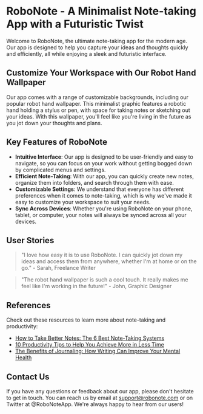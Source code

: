 <!--font:Lobster-->

# RoboNote - A Minimalist Note-taking App with a Futuristic Twist

Welcome to RoboNote, the ultimate note-taking app for the modern age. Our app is designed to help you capture your ideas and thoughts quickly and efficiently, all while enjoying a sleek and futuristic interface.

## Customize Your Workspace with Our Robot Hand Wallpaper

Our app comes with a range of customizable backgrounds, including our popular robot hand wallpaper. This minimalist graphic features a robotic hand holding a stylus or pen, with space for taking notes or sketching out your ideas. With this wallpaper, you'll feel like you're living in the future as you jot down your thoughts and plans.

## Key Features of RoboNote

- **Intuitive Interface**: Our app is designed to be user-friendly and easy to navigate, so you can focus on your work without getting bogged down by complicated menus and settings.
- **Efficient Note-Taking**: With our app, you can quickly create new notes, organize them into folders, and search through them with ease.
- **Customizable Settings**: We understand that everyone has different preferences when it comes to note-taking, which is why we've made it easy to customize your workspace to suit your needs.
- **Sync Across Devices**: Whether you're using RoboNote on your phone, tablet, or computer, your notes will always be synced across all your devices.

## User Stories

> "I love how easy it is to use RoboNote. I can quickly jot down my ideas and access them from anywhere, whether I'm at home or on the go." - Sarah, Freelance Writer

> "The robot hand wallpaper is such a cool touch. It really makes me feel like I'm working in the future!" - John, Graphic Designer

## References

Check out these resources to learn more about note-taking and productivity:

- [How to Take Better Notes: The 6 Best Note-Taking Systems](#)
- [10 Productivity Tips to Help You Achieve More in Less Time](#)
- [The Benefits of Journaling: How Writing Can Improve Your Mental Health](#)

## Contact Us

If you have any questions or feedback about our app, please don't hesitate to get in touch. You can reach us by email at support@robonote.com or on Twitter at @RoboNoteApp. We're always happy to hear from our users!

<!--

Write me content for website with wallpaper which alt text is:

"A wallpaper featuring a minimalist graphic of a robot hand holding a stylus or pen, with a space for taking notes or sketching ideas."

The name/title of the page should not be 1:1 copy of the alt text but rather a real content of the website which is using this wallpaper.

- Use markdown format 
- Start with heading
- Heading should be short and concise
- The content should look like a real website 
- The website should not be about the wallpaper, wallpaper is just a related background
- Heading should be contain work "wallpaper" or "background"
- Include real sections like references, contact, user stories, etc. use things relevant to the page purpose.
- Feel free to use structure like headings, bullets, numbering, blockquotes, paragraphs, horizontal lines, etc.
- You can use formatting like bold or _italic_
- You can include UTF-8 emojis
- Links should be only #hash anchors (and you can refer to the document itself)
- Do not include images


---


# RoboNote - A Minimalist Note-taking App with a Futuristic Twist

Welcome to RoboNote, the ultimate note-taking app for the modern age. Our app is designed to help you capture your ideas and thoughts quickly and efficiently, all while enjoying a sleek and futuristic interface.

## Customize Your Workspace with Our Robot Hand Wallpaper

Our app comes with a range of customizable backgrounds, including our popular robot hand wallpaper. This minimalist graphic features a robotic hand holding a stylus or pen, with space for taking notes or sketching out your ideas. With this wallpaper, you'll feel like you're living in the future as you jot down your thoughts and plans.

## Key Features of RoboNote

- **Intuitive Interface**: Our app is designed to be user-friendly and easy to navigate, so you can focus on your work without getting bogged down by complicated menus and settings.
- **Efficient Note-Taking**: With our app, you can quickly create new notes, organize them into folders, and search through them with ease.
- **Customizable Settings**: We understand that everyone has different preferences when it comes to note-taking, which is why we've made it easy to customize your workspace to suit your needs.
- **Sync Across Devices**: Whether you're using RoboNote on your phone, tablet, or computer, your notes will always be synced across all your devices.

## User Stories

> "I love how easy it is to use RoboNote. I can quickly jot down my ideas and access them from anywhere, whether I'm at home or on the go." - Sarah, Freelance Writer

> "The robot hand wallpaper is such a cool touch. It really makes me feel like I'm working in the future!" - John, Graphic Designer

## References

Check out these resources to learn more about note-taking and productivity:

- [How to Take Better Notes: The 6 Best Note-Taking Systems](#)
- [10 Productivity Tips to Help You Achieve More in Less Time](#)
- [The Benefits of Journaling: How Writing Can Improve Your Mental Health](#)

## Contact Us

If you have any questions or feedback about our app, please don't hesitate to get in touch. You can reach us by email at support@robonote.com or on Twitter at @RoboNoteApp. We're always happy to hear from our users!

-->
